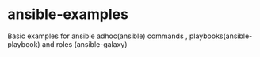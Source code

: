 # ansible-examples
Basic examples for ansible adhoc(ansible) commands  , playbooks(ansible-playbook) and roles (ansible-galaxy)
